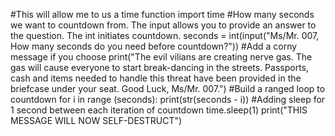 #This will allow me to us a time function
import time
#How many seconds we want to countdown from. The input allows you to provide an answer to the question. The int initiates countdown.
seconds = int(input("Ms/Mr. 007, How many seconds do you need before countdown?"))
#Add a corny message if you choose
print("The evil vilians are creating nerve gas. The gas will cause everyone to start break-dancing in the streets. Passports, cash and items needed to handle this threat have been provided in the briefcase under your seat. Good Luck, Ms/Mr. 007.")
#Build a ranged loop to countdown
for i in range (seconds):
  print(str(seconds - i))
#Adding sleep for 1 second between each iteration of countdown
  time.sleep(1)
print("THIS MESSAGE WILL NOW SELF-DESTRUCT")

